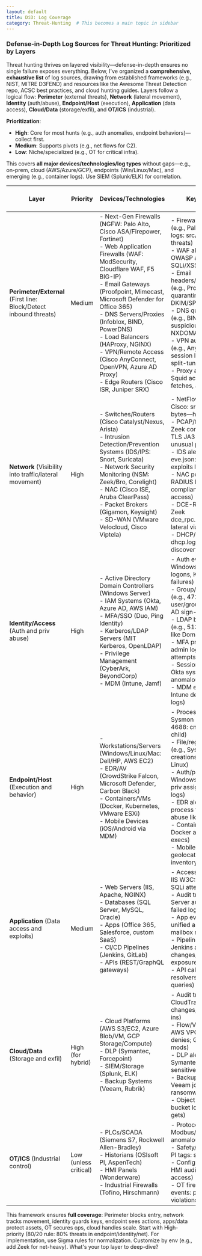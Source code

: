 ```yaml
---
layout: default
title: DiD: Log Coverage
category: Threat-Hunting  # This becomes a main topic in sidebar
---
```



### Defense-in-Depth Log Sources for Threat Hunting: Prioritized by Layers

Threat hunting thrives on layered visibility—defense-in-depth ensures no single failure exposes everything. Below, I've organized a **comprehensive, exhaustive list** of log sources, drawing from established frameworks (e.g., NIST, MITRE D3FEND) and resources like the Awesome Threat Detection repo, ACSC best practices, and cloud hunting guides. Layers follow a logical flow: **Perimeter** (external threats), **Network** (lateral movement), **Identity** (auth/abuse), **Endpoint/Host** (execution), **Application** (data access), **Cloud/Data** (storage/exfil), and **OT/ICS** (industrial). 

**Prioritization**: 
- **High**: Core for most hunts (e.g., auth anomalies, endpoint behaviors)—collect first.
- **Medium**: Supports pivots (e.g., net flows for C2).
- **Low**: Niche/specialized (e.g., OT for critical infra).

This covers **all major devices/technologies/log types** without gaps—e.g., on-prem, cloud (AWS/Azure/GCP), endpoints (Win/Linux/Mac), and emerging (e.g., container logs). Use SIEM (Splunk/ELK) for correlation.

| Layer | Priority | Devices/Technologies | Key Log Types | Why Prioritize for Hunting? |
|-------|----------|-----------------------|---------------|-----------------------------|
| **Perimeter/External** (First line: Block/Detect inbound threats) | Medium | - Next-Gen Firewalls (NGFW: Palo Alto, Cisco ASA/Firepower, Fortinet)<br>- Web Application Firewalls (WAF: ModSecurity, Cloudflare WAF, F5 BIG-IP)<br>- Email Gateways (Proofpoint, Mimecast, Microsoft Defender for Office 365)<br>- DNS Servers/Proxies (Infoblox, BIND, PowerDNS)<br>- Load Balancers (HAProxy, NGINX)<br>- VPN/Remote Access (Cisco AnyConnect, OpenVPN, Azure AD Proxy)<br>- Edge Routers (Cisco ISR, Juniper SRX) | - Firewall flows/denies (e.g., Palo Alto traffic logs: src/dst IP, ports, threats)<br>- WAF alerts (e.g., OWASP attacks, SQLi/XSS attempts)<br>- Email headers/attachments (e.g., Proofpoint quarantine logs, DKIM/SPF failures)<br>- DNS queries/responses (e.g., BIND query.log: suspicious domains, NXDOMAIN floods)<br>- VPN auth/connects (e.g., AnyConnect session logs: failed logins, split-tunnel bypass)<br>- Proxy access (e.g., Squid access.log: URL fetches, anomalies) | Detects initial access (T1190) and phishing (T1566); pivot to internal lateral. High volume—filter for anomalies like port scans. |
| **Network** (Visibility into traffic/lateral movement) | High | - Switches/Routers (Cisco Catalyst/Nexus, Arista)<br>- Intrusion Detection/Prevention Systems (IDS/IPS: Snort, Suricata)<br>- Network Security Monitoring (NSM: Zeek/Bro, Corelight)<br>- NAC (Cisco ISE, Aruba ClearPass)<br>- Packet Brokers (Gigamon, Keysight)<br>- SD-WAN (VMware Velocloud, Cisco Viptela) | - NetFlow/sFlow (e.g., Cisco: src/dst IP, ports, bytes—hunt C2 beacons)<br>- PCAP/full packets (e.g., Zeek conn.log/http.log: TLS JA3 fingerprints, unusual protocols)<br>- IDS alerts (e.g., Suricata eve.json: signatures for exploits like EternalBlue)<br>- NAC posture (e.g., ISE RADIUS logs: device compliance, rogue access)<br>- DCE-RPC/SMB (e.g., Zeek dce_rpc.log/smb_files.log: lateral via shares)<br>- DHCP/DNS (e.g., dhcp.log: rogue device discovery) | Reveals C2 (T1071) and exfil (T1041); correlate with endpoint for pivots. Essential for hypothesis testing (e.g., anomalous flows). |
| **Identity/Access** (Auth and priv abuse) | High | - Active Directory Domain Controllers (Windows Server)<br>- IAM Systems (Okta, Azure AD, AWS IAM)<br>- MFA/SSO (Duo, Ping Identity)<br>- Kerberos/LDAP Servers (MIT Kerberos, OpenLDAP)<br>- Privilege Management (CyberArk, BeyondCorp)<br>- MDM (Intune, Jamf) | - Auth events (e.g., Windows 4624/4625: logons, Kerberos TGT failures)<br>- Group/policy changes (e.g., 4728/4732: user/group mods, Azure AD sign-ins)<br>- LDAP binds/searches (e.g., 5136: object access like Domain Admins)<br>- MFA prompts (e.g., Duo admin logs: bypass attempts)<br>- Session tokens (e.g., Okta system.log: anomalous geos)<br>- MDM enrollment (e.g., Intune device compliance logs) | Spots escalation (T1068) and golden tickets (T1558); high-fidelity for APTs. Prioritize for zero-trust hunts. |
| **Endpoint/Host** (Execution and behavior) | High | - Workstations/Servers (Windows/Linux/Mac: Dell/HP, AWS EC2)<br>- EDR/AV (CrowdStrike Falcon, Microsoft Defender, Carbon Black)<br>- Containers/VMs (Docker, Kubernetes, VMware ESXi)<br>- Mobile Devices (iOS/Android via MDM) | - Process creation (e.g., Sysmon 1/Windows 4688: cmdline, parent-child)<br>- File/registry changes (e.g., Sysmon 11/13: creations/mods, auditd on Linux)<br>- Auth/priv (e.g., Windows 4672/4673: priv assignments, sudo logs)<br>- EDR alerts (e.g., Falcon process tree: LOLBIN abuse like certutil)<br>- Container runtime (e.g., Docker audit: image pulls, execs)<br>- Mobile: App installs, geolocation (e.g., Jamf inventory logs) | Detects execution (T1059) and persistence (T1547); richest for hypothesis (e.g., anomalous PS). Collect via agents. |
| **Application** (Data access and exploits) | Medium | - Web Servers (IIS, Apache, NGINX)<br>- Databases (SQL Server, MySQL, Oracle)<br>- Apps (Office 365, Salesforce, custom SaaS)<br>- CI/CD Pipelines (Jenkins, GitLab)<br>- APIs (REST/GraphQL gateways) | - Access/error logs (e.g., IIS W3C: HTTP 403s, SQLi attempts)<br>- Audit trails (e.g., SQL Server audit: queries, failed logins)<br>- App events (e.g., O365 unified audit: file shares, mailbox rules)<br>- Pipeline builds (e.g., Jenkins audit: code changes, secrets exposure)<br>- API calls (e.g., GraphQL resolvers: anomalous queries) | Uncovers app exploits (T1190) and data theft (T1530); correlate with net for exfil. Medium vol—focus on anomalies. |
| **Cloud/Data** (Storage and exfil) | High (for hybrid) | - Cloud Platforms (AWS S3/EC2, Azure Blob/VM, GCP Storage/Compute)<br>- DLP (Symantec, Forcepoint)<br>- SIEM/Storage (Splunk, ELK)<br>- Backup Systems (Veeam, Rubrik) | - Audit trails (e.g., AWS CloudTrail: API calls, IAM changes; Azure AD: sign-ins)<br>- Flow/VPC logs (e.g., AWS VPC Flow: traffic denies; GCP Audit: policy mods)<br>- DLP alerts (e.g., Symantec incidents: sensitive data copies)<br>- Backup events (e.g., Veeam job logs: ransomware encrypts)<br>- Object access (e.g., S3 bucket logs: unauthorized gets) | Catches exfil (T1537) and misconfigs (T1078.004); high for cloud-first. Prioritize IAM/flow logs. |
| **OT/ICS** (Industrial control) | Low (unless critical) | - PLCs/SCADA (Siemens S7, Rockwell Allen-Bradley)<br>- Historians (OSIsoft PI, AspenTech)<br>- HMI Panels (Wonderware)<br>- Industrial Firewalls (Tofino, Hirschmann) | - Protocol comms (e.g., Modbus/DNP3 logs: anomalous commands)<br>- Safety/availability (e.g., PI tags: setpoint changes)<br>- Config changes (e.g., HMI audit: unauthorized access)<br>- OT firewall (e.g., Tofino events: protocol violations) | Detects sabotage (T0816); low vol but high impact—hunt for protocol anomalies. Integrate with Purdue model. |

This framework ensures **full coverage**: Perimeter blocks entry, network tracks movement, identity guards keys, endpoint sees actions, apps/data protect assets, OT secures ops, cloud handles scale. Start with High-priority (80/20 rule: 80% threats in endpoint/identity/net). For implementation, use Sigma rules for normalization. Customize by env (e.g., add Zeek for net-heavy). What's your top layer to deep-dive?
